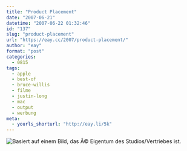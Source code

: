```yaml
---
title: "Product Placement"
date: "2007-06-21"
datetime: "2007-06-22 01:32:46"
id: "137"
slug: "product-placement"
url: "https://eay.cc/2007/product-placement/"
author: "eay"
format: "post"
categories:
  - 0815
tags:
  - apple
  - best-of
  - bruce-willis
  - filme
  - justin-long
  - mac
  - output
  - werbung
meta:
  - yourls_shorturl: "http://eay.li/5k"
---
```


![](/uploads/2007/macclane.jpg "Basiert auf einem Bild, das Â© Eigentum des Studios/Vertriebes ist.")
